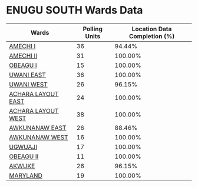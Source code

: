 
# ENUGU SOUTH Wards Data

| Wards | Polling Units | Location Data Completion (%) |
| ---- | ----- | ------- |
| [AMECHI I](./wards/3021-amechi-i) | 36 | 94.44% |
| [AMECHI II](./wards/3022-amechi-ii) | 31 | 100.00% |
| [OBEAGU I](./wards/3023-obeagu-i) | 15 | 100.00% |
| [UWANI EAST](./wards/3024-uwani-east) | 36 | 100.00% |
| [UWANI WEST](./wards/3025-uwani-west) | 26 | 96.15% |
| [ACHARA LAYOUT EAST](./wards/3026-achara-layout-east) | 24 | 100.00% |
| [ACHARA LAYOUT WEST](./wards/3027-achara-layout-west) | 38 | 100.00% |
| [AWKUNANAW EAST](./wards/3028-awkunanaw-east) | 26 | 88.46% |
| [AWKUNANAW WEST](./wards/3029-awkunanaw-west) | 16 | 100.00% |
| [UGWUAJI](./wards/3030-ugwuaji) | 17 | 100.00% |
| [OBEAGU II](./wards/3031-obeagu-ii) | 11 | 100.00% |
| [AKWUKE](./wards/3032-akwuke) | 26 | 96.15% |
| [MARYLAND](./wards/3033-maryland) | 19 | 100.00% |




